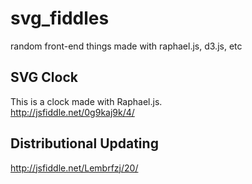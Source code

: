 # svg_fiddles
random front-end things made with raphael.js, d3.js, etc

## SVG Clock ##

This is a clock made with Raphael.js.  
http://jsfiddle.net/0g9kaj9k/4/

## Distributional Updating ##
http://jsfiddle.net/Lembrfzj/20/
